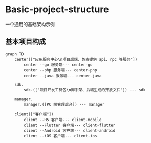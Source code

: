 # Basic-project-structure

一个通用的基础架构示例

## 基本项目构成

<!-- https://mermaid.js.org/ -->

```mermaid
graph TD
    center(["应用服务中心\n项目后端，负责提供 api、rpc 等服务"])
        center --go 服务端--- center-go
        center --php 服务端--- center-php
        center --java 服务端--- center-java

    sdk.
        sdk.(["项目开发工具包\n脚手架、后端生成的开放文件"]) --- sdk

    manager.
        manager.([PC 端管理后台]) --- manager

    client(["客户端"])
        client --H5 客户端--- client-mobile
        client --Flutter 客户端--- client-flutter
        client --Android 客户端--- client-android
        client --iOS 客户端--- client-ios
```

<!--

**Here are some ideas to get you started:**

🙋‍♀️ A short introduction - what is your organization all about?
🌈 Contribution guidelines - how can the community get involved?
👩‍💻 Useful resources - where can the community find your docs? Is there anything else the community should know?
🍿 Fun facts - what does your team eat for breakfast?
🧙 Remember, you can do mighty things with the power of [Markdown](https://docs.github.com/github/writing-on-github/getting-started-with-writing-and-formatting-on-github/basic-writing-and-formatting-syntax)
-->
